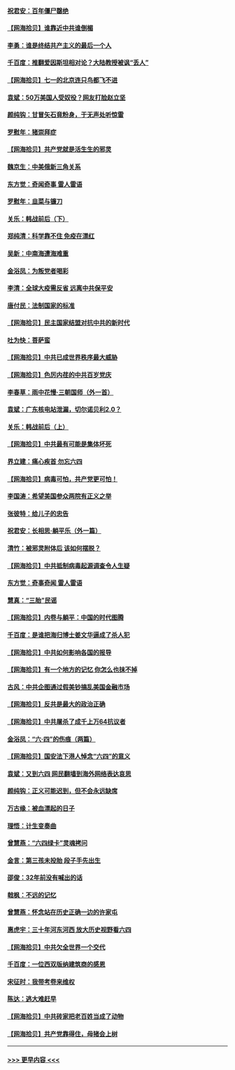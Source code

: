 #### [祝君安：百年僵尸罄绝](../pages/nsc993/n13045595.md?t=06250551) 
#### [【网海拾贝】谁靠近中共谁倒楣](../pages/nsc993/n13044667.md?t=06250551) 
#### [李勇：谁是终结共产主义的最后一个人](../pages/nsc993/n13044397.md?t=06250551) 
#### [千百度：推翻爱因斯坦相对论？大陆教授被讽“丢人”](../pages/nsc993/n13043908.md?t=06250551) 
#### [【网海拾贝】七一的北京连只鸟都飞不进](../pages/nsc993/n13041377.md?t=06250551) 
#### [袁斌：50万美国人受奴役？网友打脸赵立坚](../pages/nsc993/n13041330.md?t=06250551) 
#### [颜纯钩：甘冒矢石竟粉身，于无声处听惊雷](../pages/nsc993/n13041140.md?t=06250551) 
#### [罗慰年：猪崇拜症](../pages/nsc993/n13041071.md?t=06250551) 
#### [【网海拾贝】共产党就是活生生的邪灵](../pages/nsc993/n13036627.md?t=06250551) 
#### [魏京生：中美俄新三角关系](../pages/nsc993/n13035986.md?t=06250551) 
#### [东方觉：奇闻奇事 雷人雷语](../pages/nsc993/n13035878.md?t=06250551) 
#### [罗慰年：韭菜与镰刀](../pages/nsc993/n13034374.md?t=06250551) 
#### [关乐：韩战前后（下）](../pages/nsc993/n13034113.md?t=06250551) 
#### [郑纯清：科学靠不住 免疫在漂红](../pages/nsc993/n13034093.md?t=06250551) 
#### [吴新：中南海遭海难重](../pages/nsc993/n13034084.md?t=06250551) 
#### [金浴凤：为叛党者喝彩](../pages/nsc993/n13034058.md?t=06250551) 
#### [李清：全球大疫需反省 远离中共保平安](../pages/nsc993/n13033784.md?t=06250551) 
#### [唐付民：法制国家的标准](../pages/nsc993/n13032944.md?t=06250551) 
#### [【网海拾贝】民主国家结盟对抗中共的新时代](../pages/nsc993/n13031717.md?t=06250551) 
#### [吐为快：菩萨蛮](../pages/nsc993/n13030033.md?t=06250551) 
#### [【网海拾贝】中共已成世界秩序最大威胁](../pages/nsc993/n13028138.md?t=06250551) 
#### [【网海拾贝】色厉内荏的中共百岁党庆](../pages/nsc993/n13025582.md?t=06250551) 
#### [李春草：雨中花慢‧三朝国师（外一首）](../pages/nsc993/n13025567.md?t=06250551) 
#### [袁斌：广东核电站泄漏，切尔诺贝利2.0？](../pages/nsc993/n13025475.md?t=06250551) 
#### [关乐：韩战前后（上）](../pages/nsc993/n13025387.md?t=06250551) 
#### [【网海拾贝】中共最有可能是集体坏死](../pages/nsc993/n13023101.md?t=06250551) 
#### [界立建：痛心疾首 勿忘六四](../pages/nsc993/n13022339.md?t=06250551) 
#### [【网海拾贝】病毒可怕，共产党更可怕！](../pages/nsc993/n13020728.md?t=06250551) 
#### [李国涛：希望美国参众两院有正义之举](../pages/nsc993/n13020674.md?t=06250551) 
#### [张彼特：给儿子的忠告](../pages/nsc993/n13018934.md?t=06250551) 
#### [祝君安：长相思‧躺平乐（外一篇）](../pages/nsc993/n13018923.md?t=06250551) 
#### [清竹：被邪灵附体后 该如何摆脱？](../pages/nsc993/n13018877.md?t=06250551) 
#### [【网海拾贝】中共抵制病毒起源调查令人生疑](../pages/nsc993/n13017785.md?t=06250551) 
#### [东方觉：奇事奇闻 雷人雷语](../pages/nsc993/n13017577.md?t=06250551) 
#### [慧真：“三胎”民谣](../pages/nsc993/n13017394.md?t=06250551) 
#### [【网海拾贝】内卷与躺平：中国的时代图腾](../pages/nsc993/n13016128.md?t=06250551) 
#### [千百度：是谁把海归博士姜文华逼成了杀人犯](../pages/nsc993/n13015218.md?t=06250551) 
#### [【网海拾贝】中共如何影响各国的报导](../pages/nsc993/n13012599.md?t=06250551) 
#### [【网海拾贝】有一个地方的记忆 你怎么也抹不掉](../pages/nsc993/n13009802.md?t=06250551) 
#### [古风：中共企图通过假美钞搞乱美国金融市场](../pages/nsc993/n13009626.md?t=06250551) 
#### [【网海拾贝】反共是最大的政治正确](../pages/nsc993/n13007051.md?t=06250551) 
#### [【网海拾贝】中共屠杀了成千上万64抗议者](../pages/nsc993/n13002713.md?t=06250551) 
#### [金浴凤：“六·四”的伤痕（两篇）](../pages/nsc993/n13001719.md?t=06250551) 
#### [【网海拾贝】国安法下港人悼念“六四”的意义](../pages/nsc993/n13001039.md?t=06250551) 
#### [袁斌：又到六四 网民翻墙到海外网络表达哀思](../pages/nsc993/n13000995.md?t=06250551) 
#### [颜纯钩：正义可能迟到，但不会永远缺席](../pages/nsc993/n13000920.md?t=06250551) 
#### [万古缘：被血漂起的日子](../pages/nsc993/n13000914.md?t=06250551) 
#### [理悟：计生变奏曲](../pages/nsc993/n13000414.md?t=06250551) 
#### [曾慧燕：“六四绿卡”灵魂拷问](../pages/nsc993/n13000277.md?t=06250551) 
#### [金言：第三孩未投胎 段子手先出生](../pages/nsc993/n13000215.md?t=06250551) 
#### [邵俊：32年前没有喊出的话](../pages/nsc993/n13000181.md?t=06250551) 
#### [戟枫：不远的记忆](../pages/nsc993/n13000121.md?t=06250551) 
#### [曾慧燕：怀念站在历史正确一边的许家屯](../pages/nsc993/n13000073.md?t=06250551) 
#### [惠虎宇：三十年河东河西 放大历史视野看六四](../pages/nsc993/n13000018.md?t=06250551) 
#### [【网海拾贝】中共欠全世界一个交代](../pages/nsc993/n12998706.md?t=06250551) 
#### [千百度：一位西双版纳建筑商的感恩](../pages/nsc993/n12998487.md?t=06250551) 
#### [宋征时：我带考卷来维权](../pages/nsc993/n12994088.md?t=06250551) 
#### [陈达：逃大难赶早](../pages/nsc993/n12993569.md?t=06250551) 
#### [【网海拾贝】中共砖家把老百姓当成了动物](../pages/nsc993/n12993483.md?t=06250551) 
#### [【网海拾贝】共产党靠得住，母猪会上树](../pages/nsc993/n12990730.md?t=06250551) 

----
#### [ >>> 更早内容 <<< ](../indexes/nsc993-earlier.md)
